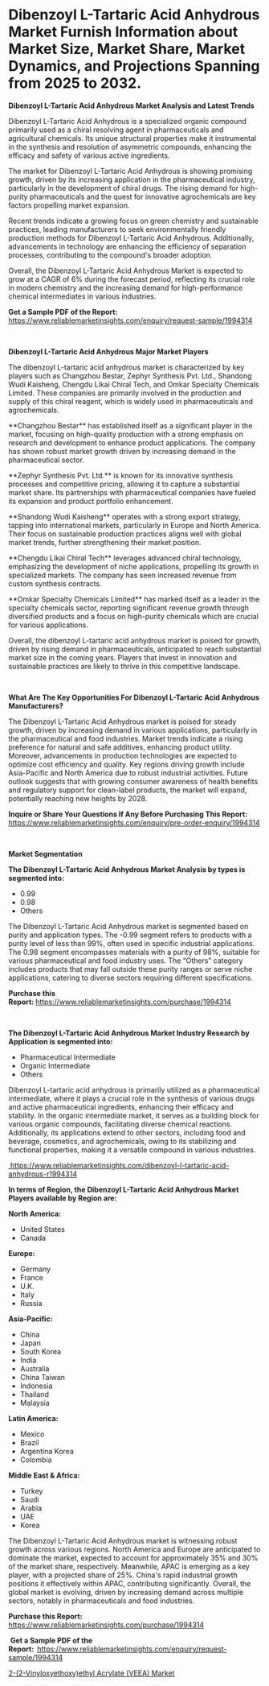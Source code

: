 <p><h1>Dibenzoyl L-Tartaric Acid Anhydrous Market Furnish Information about Market Size, Market Share, Market Dynamics, and Projections Spanning from 2025 to 2032.</h1></p><p><strong>Dibenzoyl L-Tartaric Acid Anhydrous Market Analysis and Latest Trends</strong></p>
<p><p>Dibenzoyl L-Tartaric Acid Anhydrous is a specialized organic compound primarily used as a chiral resolving agent in pharmaceuticals and agricultural chemicals. Its unique structural properties make it instrumental in the synthesis and resolution of asymmetric compounds, enhancing the efficacy and safety of various active ingredients. </p><p>The market for Dibenzoyl L-Tartaric Acid Anhydrous is showing promising growth, driven by its increasing application in the pharmaceutical industry, particularly in the development of chiral drugs. The rising demand for high-purity pharmaceuticals and the quest for innovative agrochemicals are key factors propelling market expansion. </p><p>Recent trends indicate a growing focus on green chemistry and sustainable practices, leading manufacturers to seek environmentally friendly production methods for Dibenzoyl L-Tartaric Acid Anhydrous. Additionally, advancements in technology are enhancing the efficiency of separation processes, contributing to the compound's broader adoption. </p><p>Overall, the Dibenzoyl L-Tartaric Acid Anhydrous Market is expected to grow at a CAGR of 6% during the forecast period, reflecting its crucial role in modern chemistry and the increasing demand for high-performance chemical intermediates in various industries.</p></p>
<p><strong>Get a Sample PDF of the Report:&nbsp;</strong> <a href="https://www.reliablemarketinsights.com/enquiry/request-sample/1994314?utm_campaign=3036&utm_medium=2&utm_source=Github&utm_content=ia&utm_term=03042025&utm_id=dibenzoyl-l-tartaric-acid-anhydrous">https://www.reliablemarketinsights.com/enquiry/request-sample/1994314</a></p>
<p>&nbsp;</p>
<p><strong>Dibenzoyl L-Tartaric Acid Anhydrous Major Market Players</strong></p>
<p><p>The dibenzoyl L-tartaric acid anhydrous market is characterized by key players such as Changzhou Bestar, Zephyr Synthesis Pvt. Ltd., Shandong Wudi Kaisheng, Chengdu Likai Chiral Tech, and Omkar Specialty Chemicals Limited. These companies are primarily involved in the production and supply of this chiral reagent, which is widely used in pharmaceuticals and agrochemicals.</p><p>**Changzhou Bestar** has established itself as a significant player in the market, focusing on high-quality production with a strong emphasis on research and development to enhance product applications. The company has shown robust market growth driven by increasing demand in the pharmaceutical sector.</p><p>**Zephyr Synthesis Pvt. Ltd.** is known for its innovative synthesis processes and competitive pricing, allowing it to capture a substantial market share. Its partnerships with pharmaceutical companies have fueled its expansion and product portfolio enhancement.</p><p>**Shandong Wudi Kaisheng** operates with a strong export strategy, tapping into international markets, particularly in Europe and North America. Their focus on sustainable production practices aligns well with global market trends, further strengthening their market position.</p><p>**Chengdu Likai Chiral Tech** leverages advanced chiral technology, emphasizing the development of niche applications, propelling its growth in specialized markets. The company has seen increased revenue from custom synthesis contracts.</p><p>**Omkar Specialty Chemicals Limited** has marked itself as a leader in the specialty chemicals sector, reporting significant revenue growth through diversified products and a focus on high-purity chemicals which are crucial for various applications.</p><p>Overall, the dibenzoyl L-tartaric acid anhydrous market is poised for growth, driven by rising demand in pharmaceuticals, anticipated to reach substantial market size in the coming years. Players that invest in innovation and sustainable practices are likely to thrive in this competitive landscape.</p></p>
<p>&nbsp;</p>
<p><strong>What Are The Key Opportunities For Dibenzoyl L-Tartaric Acid Anhydrous Manufacturers?</strong></p>
<p><p>The Dibenzoyl L-Tartaric Acid Anhydrous market is poised for steady growth, driven by increasing demand in various applications, particularly in the pharmaceutical and food industries. Market trends indicate a rising preference for natural and safe additives, enhancing product utility. Moreover, advancements in production technologies are expected to optimize cost efficiency and quality. Key regions driving growth include Asia-Pacific and North America due to robust industrial activities. Future outlook suggests that with growing consumer awareness of health benefits and regulatory support for clean-label products, the market will expand, potentially reaching new heights by 2028.</p></p>
<p><strong>Inquire or Share Your Questions If Any Before Purchasing This Report:</strong> <a href="https://www.reliablemarketinsights.com/enquiry/pre-order-enquiry/1994314?utm_campaign=3036&utm_medium=2&utm_source=Github&utm_content=ia&utm_term=03042025&utm_id=dibenzoyl-l-tartaric-acid-anhydrous">https://www.reliablemarketinsights.com/enquiry/pre-order-enquiry/1994314</a></p>
<p>&nbsp;</p>
<p><strong>Market Segmentation</strong></p>
<p><strong>The Dibenzoyl L-Tartaric Acid Anhydrous Market Analysis by types is segmented into:</strong></p>
<p><ul><li>0.99</li><li>0.98</li><li>Others</li></ul></p>
<p><p>The Dibenzoyl L-Tartaric Acid Anhydrous market is segmented based on purity and application types. The -0.99 segment refers to products with a purity level of less than 99%, often used in specific industrial applications. The 0.98 segment encompasses materials with a purity of 98%, suitable for various pharmaceutical and food industry uses. The “Others” category includes products that may fall outside these purity ranges or serve niche applications, catering to diverse sectors requiring different specifications.</p></p>
<p><strong>Purchase this Report:&nbsp;</strong><a href="https://www.reliablemarketinsights.com/purchase/1994314?utm_campaign=3036&utm_medium=2&utm_source=Github&utm_content=ia&utm_term=03042025&utm_id=dibenzoyl-l-tartaric-acid-anhydrous">https://www.reliablemarketinsights.com/purchase/1994314</a></p>
<p>&nbsp;</p>
<p><strong>The Dibenzoyl L-Tartaric Acid Anhydrous Market Industry Research by Application is segmented into:</strong></p>
<p><ul><li>Pharmaceutical Intermediate</li><li>Organic Intermediate</li><li>Others</li></ul></p>
<p><p>Dibenzoyl L-tartaric acid anhydrous is primarily utilized as a pharmaceutical intermediate, where it plays a crucial role in the synthesis of various drugs and active pharmaceutical ingredients, enhancing their efficacy and stability. In the organic intermediate market, it serves as a building block for various organic compounds, facilitating diverse chemical reactions. Additionally, its applications extend to other sectors, including food and beverage, cosmetics, and agrochemicals, owing to its stabilizing and functional properties, making it a versatile compound in various industries.</p></p>
<p><a href="https://www.reliablemarketinsights.com/dibenzoyl-l-tartaric-acid-anhydrous-r1994314?utm_campaign=3036&utm_medium=2&utm_source=Github&utm_content=ia&utm_term=03042025&utm_id=dibenzoyl-l-tartaric-acid-anhydrous">&nbsp;https://www.reliablemarketinsights.com/dibenzoyl-l-tartaric-acid-anhydrous-r1994314</a></p>
<p><strong>In terms of Region, the Dibenzoyl L-Tartaric Acid Anhydrous Market Players available by Region are:</strong></p>
<p>
    <p> <strong> North America: </strong>
        <ul>
            <li>United States</li>
            <li>Canada</li>
        </ul>
        </p> 
    <p> <strong> Europe: </strong>
        <ul>
            <li>Germany</li>
            <li>France</li>
            <li>U.K.</li>
            <li>Italy</li>
            <li>Russia</li>
        </ul>
        </p> 
    <p> <strong> Asia-Pacific: </strong>
        <ul>
            <li>China</li>
            <li>Japan</li>
            <li>South Korea</li>
            <li>India</li>
            <li>Australia</li>
            <li>China Taiwan</li>
            <li>Indonesia</li>
            <li>Thailand</li>
            <li>Malaysia</li>
        </ul>
        </p> 
    <p> <strong> Latin America: </strong>
        <ul>
            <li>Mexico</li>
            <li>Brazil</li>
            <li>Argentina Korea</li>
            <li>Colombia</li>
        </ul>
        </p> 
    <p> <strong> Middle East & Africa: </strong>
        <ul>
            <li>Turkey</li>
            <li>Saudi</li>
            <li>Arabia</li>
            <li>UAE</li>
            <li>Korea</li>
        </ul>
    </p>
    </p>
<p><p>The Dibenzoyl L-Tartaric Acid Anhydrous market is witnessing robust growth across various regions. North America and Europe are anticipated to dominate the market, expected to account for approximately 35% and 30% of the market share, respectively. Meanwhile, APAC is emerging as a key player, with a projected share of 25%. China's rapid industrial growth positions it effectively within APAC, contributing significantly. Overall, the global market is evolving, driven by increasing demand across multiple sectors, notably in pharmaceuticals and food industries.</p></p>
<p><strong>Purchase this Report: </strong><a href="https://www.reliablemarketinsights.com/purchase/1994314?utm_campaign=3036&utm_medium=2&utm_source=Github&utm_content=ia&utm_term=03042025&utm_id=dibenzoyl-l-tartaric-acid-anhydrous">https://www.reliablemarketinsights.com/purchase/1994314</a></p>
<p>&nbsp;<strong>Get a Sample PDF of the Report:&nbsp;&nbsp;</strong><a href="https://www.reliablemarketinsights.com/enquiry/request-sample/1994314?utm_campaign=3036&utm_medium=2&utm_source=Github&utm_content=ia&utm_term=03042025&utm_id=dibenzoyl-l-tartaric-acid-anhydrous">https://www.reliablemarketinsights.com/enquiry/request-sample/1994314</a></p>
<p><strong></strong></p>
<p><p><a href="https://github.com/scaseiargas/Market-Research-Report-List-1/blob/main/2-2-vinyloxyethoxyethyl-acrylate-veea-market.md?utm_campaign=3036&utm_medium=2&utm_source=Github&utm_content=ia&utm_term=03042025&utm_id=dibenzoyl-l-tartaric-acid-anhydrous">2-(2-Vinyloxyethoxy)ethyl Acrylate (VEEA) Market</a></p></p>